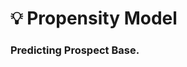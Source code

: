 # 💡 Propensity Model
### Predicting Prospect Base.<br>
<p align="center">
  <img src="https://github.com/rjrockzz/propensity-model/blob/master/static/assets/img/pipeline2.png>
</p><br><br>
Intro
